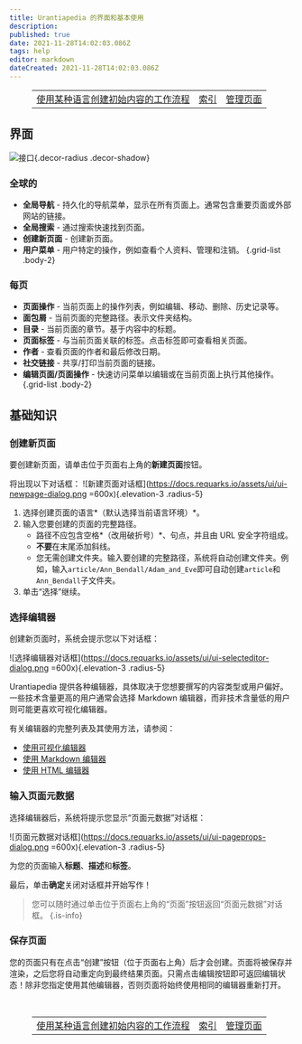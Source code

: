 ```yaml
---
title: Urantiapedia 的界面和基本使用
description:
published: true
date: 2021-11-28T14:02:03.086Z
tags: help
editor: markdown
dateCreated: 2021-11-28T14:02:03.086Z
---
```


<figure class="table chapter-navigator">
  <table>
    <tbody>
      <tr>
        <td><a href="/zh/help/github_initial_flow">使用某种语言创建初始内容的工作流程</a></td>
        <td><a href="/zh/help">索引</a></td>
        <td><a href="/zh/help/web_pages">管理页面</a></td>
      </tr>
    </tbody>
  </table>
</figure>

## 界面

![接口](https://docs.requarks.io/assets/ui/ui-basics.jpg){.decor-radius .decor-shadow}

### 全球的
- **全局导航** - 持久化的导航菜单，显示在所有页面上。通常包含重要页面或外部网站的链接。
- **全局搜索** - 通过搜索快速找到页面。
- **创建新页面** - 创建新页面。
- **用户菜单** - 用户特定的操作，例如查看个人资料、管理和注销。
{.grid-list .body-2}

### 每页
- **页面操作** - 当前页面上的操作列表，例如编辑、移动、删除、历史记录等。
- **面包屑** - 当前页面的完整路径。表示文件夹结构。
- **目录** - 当前页面的章节。基于内容中的标题。
- **页面标签** - 与当前页面关联的标签。点击标签即可查看相关页面。
- **作者** - 查看页面的作者和最后修改日期。
- **社交链接** - 共享/打印当前页面的链接。
- **编辑页面/页面操作** - 快速访问菜单以编辑或在当前页面上执行其他操作。
{.grid-list .body-2}

## 基础知识

### 创建新页面

要创建新页面，请单击位于页面右上角的**新建页面**按钮。

将出现以下对话框：
![新建页面对话框](https://docs.requarks.io/assets/ui/ui-newpage-dialog.png =600x){.elevation-3 .radius-5}

1. 选择创建页面的语言*（默认选择当前语言环境）*。
2. 输入您要创建的页面的完整路径。
   - 路径不应包含空格*（改用破折号）*、句点，并且由 URL 安全字符组成。
   - **不要**在末尾添加斜线。
   - 您无需创建文件夹。输入要创建的完整路径，系统将自动创建文件夹。例如，输入`article/Ann_Bendall/Adam_and_Eve`即可自动创建`article`和`Ann_Bendall`子文件夹。
1. 单击“选择”继续。

### 选择编辑器

创建新页面时，系统会提示您以下对话框：

![选择编辑器对话框](https://docs.requarks.io/assets/ui/ui-selecteditor-dialog.png =600x){.elevation-3 .radius-5}

Urantiapedia 提供各种编辑器，具体取决于您想要撰写的内容类型或用户偏好。一些技术含量更高的用户通常会选择 Markdown 编辑器，而非技术含量低的用户则可能更喜欢可视化编辑器。

有关编辑器的完整列表及其使用方法，请参阅：
- [使用可视化编辑器](/zh/help/web_visual_editor)
- [使用 Markdown 编辑器](/zh/help/web_markdown_editor)
- [使用 HTML 编辑器](/zh/help/web_html_editor)

### 输入页面元数据

选择编辑器后，系统将提示您显示“页面元数据”对话框：

![页面元数据对话框](https://docs.requarks.io/assets/ui/ui-pageprops-dialog.png =600x){.elevation-3 .radius-5}

为您的页面输入**标题**、**描述**和**标签**。

最后，单击**确定**关闭对话框并开始写作！

> 您可以随时通过单击位于页面右上角的“页面”按钮返回“页面元数据”对话框。
{.is-info}

### 保存页面

您的页面只有在点击“创建”按钮（位于页面右上角）后才会创建。页面将被保存并渲染，之后您将自动重定向到最终结果页面。只需点击编辑按钮即可返回编辑状态！除非您指定使用其他编辑器，否则页面将始终使用相同的编辑器重新打开。

<br>

<figure class="table chapter-navigator">
  <table>
    <tbody>
      <tr>
        <td><a href="/zh/help/github_initial_flow">使用某种语言创建初始内容的工作流程</a></td>
        <td><a href="/zh/help">索引</a></td>
        <td><a href="/zh/help/web_pages">管理页面</a></td>
      </tr>
    </tbody>
  </table>
</figure>
